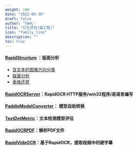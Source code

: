```yaml
---
weight: 100
date: "2022-09-30"
draft: false
author: "SWHL"
title: "衍生项目(偏工程)"
icon: "family_link"
description: ""
toc: true
---
```


#### [RapidStructure](https://github.com/RapidAI/RapidStructure) ：版面分析
  - [含文本的图像方向分类](https://github.com/RapidAI/RapidStructure/blob/main/docs/README_Orientation.md)
  - [版面分析](https://github.com/RapidAI/RapidStructure/blob/main/docs/README_Layout.md)
  - [表格还原](https://github.com/RapidAI/RapidStructure/blob/main/docs/README_Table.md)

#### [RapidOCRServer](https://github.com/Physton/RapidOCRServer)：RapidOCR HTTP服务/win32程序/易语言编写
#### [PaddleModelConverter](https://github.com/RapidAI/PaddleOCRModelConverter)： 模型自助转换
#### [TextDetMetric](https://github.com/SWHL/TextDetMetric)：文本检测模型评估
#### [RapidOCRPDF](https://github.com/RapidAI/RapidOCRPDF)：解析PDF文件
#### [RapidVideOCR](https://github.com/SWHL/RapidVideOCR)：基于RapidOCR，提取视频中的硬字幕